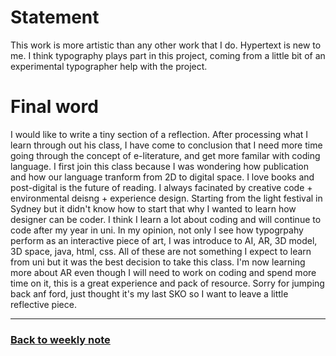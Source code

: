 # Statement

This work is more artistic than any other work that I do. Hypertext is new to me. I think typography plays part in this project, coming from a little bit of an experimental typographer help with the project.

# Final word
I would like to write a tiny section of a reflection. After processing what I learn through out his class, I have come to conclusion that I need more time going through the concept of e-literature, and get more familar with coding language. I first join this class because I was wondering how publication and how our language tranform from 2D to digital space. I love books and post-digital is the future of reading. I always facinated by creative code + environmental deisng + experience design. Starting from the light festival in Sydney but it didn't know how to start that why I wanted to learn how designer can be coder. I think I learn a lot about coding and will continue to code after my year in uni. In my opinion, not only I see how typogrpahy perform as an interactive piece of art, I was introduce to AI, AR, 3D model, 3D space, java, html, css. All of these are not something I expect to learn from uni but it was the best decision to take this class. I'm now learning more about AR even though I will need to work on coding and spend more time on it, this is a great experience and pack of resource. Sorry for jumping back anf ford, just thought it's my last SKO so I want to leave a little reflective piece. 

--------------------------------------------------
### [Back to weekly note](https://napasornc.github.io/c0dew0rd/)
